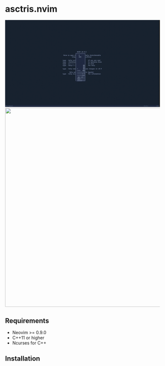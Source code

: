 # asctris.nvim
![Asctris Demo](/assets/asctris_demo_high_def.gif)
<img src="https://github.com/jayanthd04/asctris.nvim/assests/asctris_demo_high_def.gif" width = "1152" height= "648">
## Requirements
* Neovim >= 0.9.0  
* C++11 or higher 
* Ncurses for C++

## Installation

